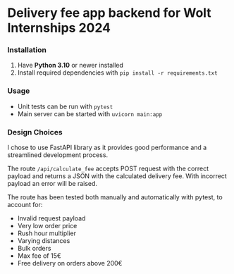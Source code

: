 # Delivery fee app backend for Wolt Internships 2024

### Installation

1. Have **Python 3.10** or newer installed
2. Install required dependencies with `pip install -r requirements.txt`

### Usage

- Unit tests can be run with `pytest`
- Main server can be started with `uvicorn main:app`

### Design Choices

I chose to use FastAPI library as it provides good performance and a streamlined development process.

The route `/api/calculate_fee` accepts POST request with the correct payload and returns a JSON with the calculated delivery fee.
With incorrect payload an error will be raised.

The route has been tested both manually and automatically with pytest, to account for:

- Invalid request payload
- Very low order price
- Rush hour multiplier
- Varying distances
- Bulk orders
- Max fee of 15€
- Free delivery on orders above 200€
